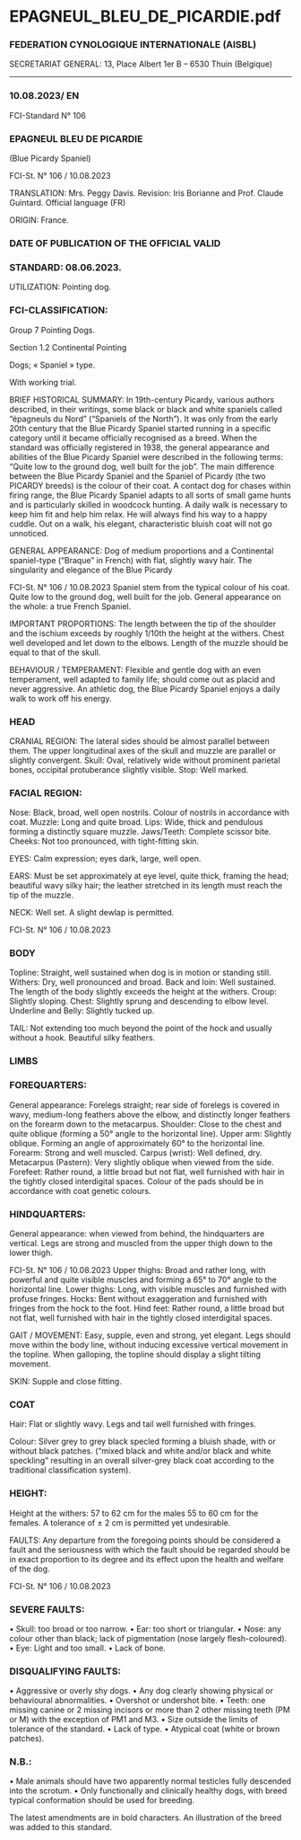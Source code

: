 # EPAGNEUL_BLEU_DE_PICARDIE.pdf


### FEDERATION CYNOLOGIQUE INTERNATIONALE (AISBL)


SECRETARIAT GENERAL: 13, Place Albert 1er  B – 6530 Thuin (Belgique)
______________________________________________________________________________


### 10.08.2023/ EN



FCI-Standard N° 106


### EPAGNEUL BLEU DE PICARDIE


(Blue Picardy Spaniel)




FCI-St. N° 106 / 10.08.2023

TRANSLATION: Mrs. Peggy Davis. Revision: Iris Borianne and
Prof. Claude Guintard.  Official language (FR)

ORIGIN: France.

### DATE OF PUBLICATION OF THE OFFICIAL VALID



### STANDARD: 08.06.2023.



UTILIZATION: Pointing dog.

### FCI-CLASSIFICATION:


Group 7
Pointing Dogs.

Section 1.2 Continental
Pointing



Dogs; « Spaniel » type.

With working trial.

BRIEF HISTORICAL SUMMARY: In 19th-century Picardy,
various authors described, in their writings, some black or black
and white spaniels called “épagneuls du Nord” (“Spaniels of the
North”). It was only from the early 20th century that the Blue
Picardy Spaniel started running in a specific category until it
became officially recognised as a breed. When the standard was
officially registered in 1938, the general appearance and abilities
of the Blue Picardy Spaniel were described in the following
terms: “Quite low to the ground dog, well built for the job”. The
main difference between the Blue Picardy Spaniel and the
Spaniel of Picardy (the two PICARDY breeds) is the colour of
their coat.
A contact dog for chases within firing range, the Blue Picardy
Spaniel adapts to all sorts of small game hunts and is
particularly skilled in woodcock hunting.
A daily walk is necessary to keep him fit and help him relax. He
will always find his way to a happy cuddle. Out on a walk, his
elegant, characteristic bluish coat will not go unnoticed.

GENERAL APPEARANCE: Dog of medium proportions and a
Continental spaniel-type (“Braque” in French) with flat, slightly
wavy hair. The singularity and elegance of the Blue Picardy


FCI-St. N° 106 / 10.08.2023
Spaniel stem from the typical colour of his coat. Quite low to the
ground dog, well built for the job. General appearance on the whole:
a true French Spaniel.

IMPORTANT PROPORTIONS: The length between the tip of
the shoulder and the ischium exceeds by roughly 1/10th the height
at the withers. Chest well developed and let down to the elbows.
Length of the muzzle should be equal to that of the skull.

BEHAVIOUR / TEMPERAMENT: Flexible and gentle dog with
an even temperament, well adapted to family life; should come
out as placid and never aggressive. An athletic dog, the Blue
Picardy Spaniel enjoys a daily walk to work off his energy.

### HEAD



CRANIAL REGION: The lateral sides should be almost parallel
between them. The upper longitudinal axes of the skull and
muzzle are parallel or slightly convergent.
Skull: Oval, relatively wide without prominent parietal bones,
occipital protuberance slightly visible.
Stop: Well marked.

### FACIAL REGION:


Nose: Black, broad, well open nostrils. Colour of nostrils in
accordance with coat.
Muzzle: Long and quite broad.
Lips: Wide, thick and pendulous forming a distinctly square muzzle.
Jaws/Teeth: Complete scissor bite.
Cheeks: Not too pronounced, with tight-fitting skin.

EYES: Calm expression; eyes dark, large, well open.

EARS: Must be set approximately at eye level, quite thick, framing
the head; beautiful wavy silky hair; the leather stretched in its length
must reach the tip of the muzzle.

NECK: Well set.  A slight dewlap is permitted.


FCI-St. N° 106 / 10.08.2023


### BODY



Topline: Straight, well sustained when dog is in motion or
standing still.
Withers: Dry, well pronounced and broad.
Back and loin: Well sustained. The length of the body slightly
exceeds the height at the withers.
Croup: Slightly sloping.
Chest: Slightly sprung and descending to elbow level.
Underline and Belly: Slightly tucked up.

TAIL: Not extending too much beyond the point of the hock and
usually without a hook. Beautiful silky feathers.

### LIMBS



### FOREQUARTERS:


General appearance: Forelegs straight; rear side of forelegs is
covered in wavy, medium-long feathers above the elbow, and
distinctly longer feathers on the forearm down to the
metacarpus.
Shoulder: Close to the chest and quite oblique (forming a 50°
angle to the horizontal line).
Upper arm: Slightly oblique. Forming an angle of approximately
60° to the horizontal line.
Forearm: Strong and well muscled.
Carpus (wrist): Well defined, dry.
Metacarpus (Pastern): Very slightly oblique when viewed from
the side.
Forefeet: Rather round, a little broad but not flat, well furnished
with hair in the tightly closed interdigital spaces. Colour of the
pads should be in accordance with coat genetic colours.

### HINDQUARTERS:


General
appearance:
when
viewed
from
behind,
the
hindquarters are vertical. Legs are strong and muscled from the
upper thigh down to the lower thigh.


FCI-St. N° 106 / 10.08.2023
Upper thighs: Broad and rather long, with powerful and quite
visible muscles and forming a 65° to 70° angle to the horizontal
line.
Lower thighs: Long, with visible muscles and furnished with
profuse fringes.
Hocks: Bent without exaggeration and furnished with fringes from
the hock to the foot.
Hind feet: Rather round, a little broad but not flat, well furnished
with hair in the tightly closed interdigital spaces.

GAIT / MOVEMENT: Easy, supple, even and strong, yet
elegant. Legs should move within the body line, without inducing
excessive vertical movement in the topline. When galloping, the
topline should display a slight tilting movement.

SKIN: Supple and close fitting.

### COAT



Hair: Flat or slightly wavy. Legs and tail well furnished with fringes.

Colour: Silver grey to grey black specled forming a bluish shade,
with or without black patches. (“mixed black and white and/or
black and white speckling” resulting in an overall silver-grey
black coat according to the traditional classification system).

### HEIGHT:


Height at the withers: 57 to 62 cm for the males
55 to 60 cm for the females.
A tolerance of ± 2 cm is permitted yet undesirable.

FAULTS: Any departure from the foregoing points should be
considered a fault and the seriousness with which the fault should be
regarded should be in exact proportion to its degree and its effect
upon the health and welfare of the dog.




FCI-St. N° 106 / 10.08.2023


### SEVERE FAULTS:


• Skull: too broad or too narrow.
• Ear: too short or triangular.
• Nose: any colour other than black; lack of pigmentation (nose
largely flesh-coloured).
• Eye: Light and too small.
• Lack of bone.

### DISQUALIFYING FAULTS:


• Aggressive or overly shy dogs.
• Any dog clearly showing physical or behavioural abnormalities.
• Overshot or undershot bite.
• Teeth: one missing canine or 2 missing incisors or more than
2 other missing teeth (PM or M) with the exception of PM1
and M3.
• Size outside the limits of tolerance of the standard.
• Lack of type.
• Atypical coat (white or brown patches).

### N.B.:


•
Male animals should have two apparently normal testicles fully
descended into the scrotum.
•
Only functionally and clinically healthy dogs, with breed
typical conformation should be used for breeding.

The latest amendments are in bold characters.  An illustration of
the breed was added to this standard.






